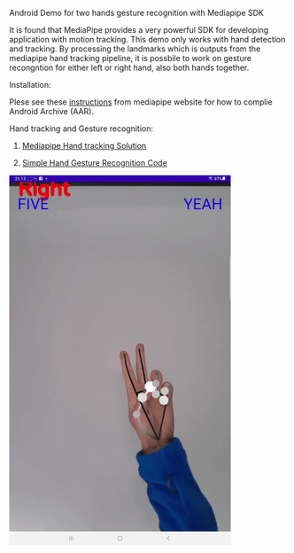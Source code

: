 Android Demo for two hands gesture recognition with Mediapipe SDK 

It is found that MediaPipe provides a very powerful SDK for developing application with motion tracking. This demo only works with hand detection and tracking. By processing the landmarks which is outputs from the mediapipe hand tracking pipeline, it is possbile to work on gesture recongntion for either left or right hand, also both hands together. 


Installation:  

Plese see these [instructions](https://google.github.io/mediapipe/getting_started/android_archive_library.html) from mediapipe website for how to complie Android Archive (AAR).

Hand tracking and Gesture recognition:

1. [Mediapipe Hand tracking Solution](https://google.github.io/mediapipe/solutions/hands.html)

2. [Simple Hand Gesture Recognition Code](https://gist.github.com/TheJLifeX/74958cc59db477a91837244ff598ef4a)



![](docs/animation.gif)



